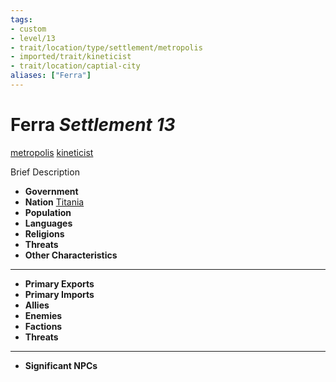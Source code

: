 ```yaml
---
tags:
- custom
- level/13
- trait/location/type/settlement/metropolis
- imported/trait/kineticist 
- trait/location/captial-city
aliases: ["Ferra"]
---
```

# Ferra *Settlement 13*
[metropolis](../../../../_rules/traits/metropolis-gmg.md)  [kineticist](../../../../rules-custom/traits/kineticist.md)  
 
Brief Description

- **Government** 
- **Nation** [Titania](../titania.md)  
- **Population** 
- **Languages** 
- **Religions**
- **Threats** 
- **Other Characteristics** 
---
- **Primary Exports** 
- **Primary Imports** 
- **Allies** 
- **Enemies** 
- **Factions** 
- **Threats** 
---
- **Significant NPCs** 